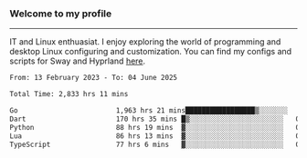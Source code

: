 ### Welcome to my profile

---

IT and Linux enthuasiat. I enjoy exploring the world of programming and desktop Linux configuring and customization. You can find my configs and scripts for Sway and Hyprland [here](https://github.com/uroborosq/mess-of-linux-configurations).

<!-- <div display="block">
 	<img align="left" width="48%" alt="isocalendar" src=".github/metrics/isocalendar_metrics.svg" />
	<img align="center" width="48%" alt="contributions" src=".github/metrics/contributions_metrics.svg" />
	<img align="center" alt="languages" src=".github/metrics/languages_metrics.svg" />
</div> -->

<!-- ![](https://komarev.com/ghpvc/?username=uroborosq&color=success&style=flat-square) -->
<!-- [](https://img.shields.io/github/last-commit/uroborosq/uroborosq?label=Profile%20updated&style=flat-square) -->

<!--START_SECTION:waka-->

```txt
From: 13 February 2023 - To: 04 June 2025

Total Time: 2,833 hrs 11 mins

Go                        1,963 hrs 21 mins█████████████████▒░░░░░░░   68.68 %
Dart                      170 hrs 35 mins █▒░░░░░░░░░░░░░░░░░░░░░░░   05.97 %
Python                    88 hrs 19 mins  ▓░░░░░░░░░░░░░░░░░░░░░░░░   03.09 %
Lua                       86 hrs 13 mins  ▓░░░░░░░░░░░░░░░░░░░░░░░░   03.02 %
TypeScript                77 hrs 6 mins   ▓░░░░░░░░░░░░░░░░░░░░░░░░   02.70 %
```

<!--END_SECTION:waka-->
